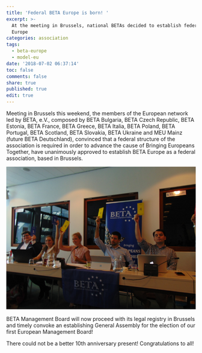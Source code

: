 ```yaml
---
title: 'Federal BETA Europe is born! '
excerpt: >-
  At the meeting in Brussels, national BETAs decided to establish federal BETA
  Europe
categories: association
tags:
  - beta-europe
  - model-eu
date: '2018-07-02 06:37:14'
toc: false
comments: false
share: true
published: true
edit: true
---
```

Meeting in Brussels this weekend, the members of the European network led by BETA, e.V., composed by BETA Bulgaria, BETA Czech Republic, BETA Estonia, BETA France, BETA Greece, BETA Italia, BETA Poland, BETA Portugal, BETA Scotland, BETA Slovakia, BETA Ukraine and MEU Mainz (future BETA Deutschland), convinced that a federal structure of the association is required in order to advance the cause of Bringing Europeans Together, have unanimously approved to establish BETA Europe as a federal association, based in Brussels. 

![](/assets/images/webp.net-resizeimagewww.jpg)

BETA Management Board will now proceed with its legal registry in Brussels and timely convoke an establishing General Assembly for the election of our first European Management Board!

There could not be a better 10th anniversary present! Congratulations to all!

